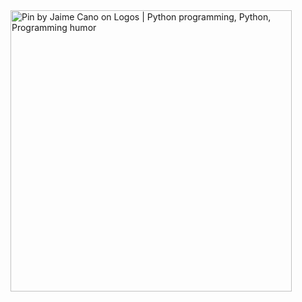 <img src="https://i.pinimg.com/736x/c8/eb/64/c8eb642e2754b14dfac2a5276ba4495f.jpg" jsaction="load:XAeZkd;" jsname="HiaYvf" class="n3VNCb KAlRDb" alt="Pin by Jaime Cano on Logos | Python programming, Python, Programming humor" data-noaft="1" style="width: 450px; height: 450px; margin: 0px;">
